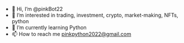 - 👋 Hi, I’m @pinkBot22
- 👀 I’m interested in trading, investment, crypto, market-making, NFTs, python
- 🌱 I’m currently learning Python
- 📫 How to reach me pinkpython2022@gmail.com

<!---
pinkBot22/pinkBot22 is a ✨ special ✨ repository because its `README.md` (this file) appears on your GitHub profile.
You can click the Preview link to take a look at your changes.
--->
